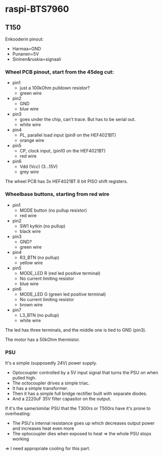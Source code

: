  # raspi-BTS7960
 
 ## T150
 Enkooderin pinout:
 - Harmaa=GND
 - Punanen=5V
 - Sininen&ruskia=signaali
 
### Wheel PCB pinout, start from the 45deg cut:
- pin1
  - just a 100kOhm pulldown resistor?
  - green wire
- pin2
  - GND
  - blue wire
- pin3
  - goes under the chip, can't trace. But has to be serial out.
  - white wire
- pin4
  - PL, parallel load input (pin9 on the HEF4021BT)
  - orange wire
- pin5
  - CP, clock input, (pin10 on the HEF4021BT)
  - red wire
- pin6
  - Vdd (Vcc) (3...15V)
  - grey wire

The wheel PCB has 3x HEF4021BT 8 bit PISO shift registers.

### Wheelbase buttons, starting from red wire
- pin1
  - MODE button (no pullup resistor)
  - red wire
- pin2
  - SW1 kytkin (no pullup)
  - black wire
- pin3 
  - GND?
  - green wire
- pin4
  - R3_BTN (no pullup)
  - yellow wire
- pin5
  - MODE_LED R (red led positive terminal)
  - No current limiting resistor
  - blue wire
- pin6
  - MODE_LED G (green led positive terminal)
  - No current limiting resistor
  - brown wire
- pin7
  - L3_BTN (no pullup)
  - white wire

The led has three terminals, and the middle one is tied to GND (pin3).

The motor has a 50kOhm thermistor.

### PSU
It's a simple (supposedly 24V) power supply.

- Optocoupler controlled by a 5V input signal that turns the PSU on when pulled high.
- The octocoupler drives a simple triac.
- It has a simple transformer.
- Then it has a simple full bridge rectifier built with separate diodes.
- And a 2220uF 35V filter capasitor on the output.

If it's the same/similar PSU that the T300rs or T500rs have it's prone to overheating:
- The PSU's internal resistance goes up which decreases output power and increases heat even more
- The optocoupler dies when exposed to heat => the whole PSU stops working

=> I need appropriate cooling for this part.
